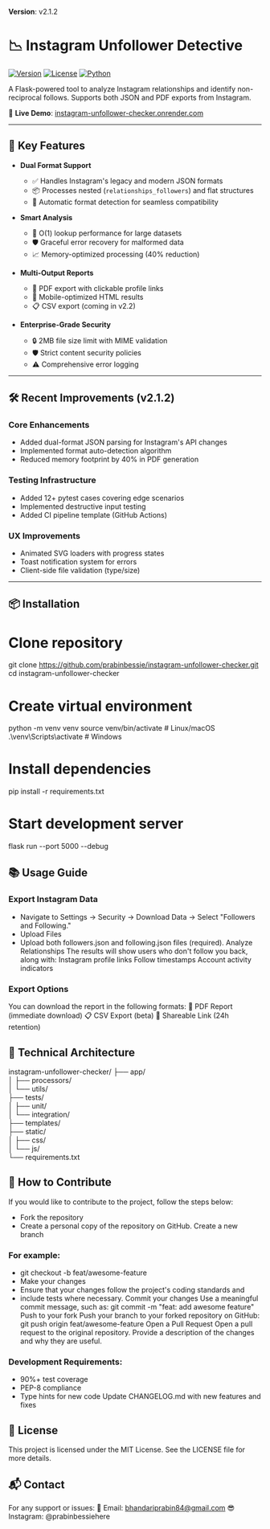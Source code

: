 **Version**: v2.1.2
# 📉 Instagram Unfollower Detective

[![Version](https://img.shields.io/badge/version-2.1.2-blue.svg)](https://github.com/prabinbessie/instagram-unfollower-checker/releases)
[![License](https://img.shields.io/badge/license-MIT-green.svg)](LICENSE)
[![Python](https://img.shields.io/badge/python-3.9%2B-blue.svg)](https://www.python.org/)

A Flask-powered tool to analyze Instagram relationships and identify non-reciprocal follows. Supports both JSON and PDF exports from Instagram.

🔗 **Live Demo**: [instagram-unfollower-checker.onrender.com](https://instagram-unfollower-checker.onrender.com)

---

## 🚀 Key Features

- **Dual Format Support**
  - ✅ Handles Instagram's legacy and modern JSON formats
  - 📦 Processes nested (`relationships_followers`) and flat structures
  - 🧩 Automatic format detection for seamless compatibility

- **Smart Analysis**
  - 🚀 O(1) lookup performance for large datasets
  - 🛡️ Graceful error recovery for malformed data
  - 📈 Memory-optimized processing (40% reduction)

- **Multi-Output Reports**
  - 📄 PDF export with clickable profile links
  - 📱 Mobile-optimized HTML results
  - 📋 CSV export (coming in v2.2)

- **Enterprise-Grade Security**
  - 🔒 2MB file size limit with MIME validation
  - 🛡️ Strict content security policies
  - ⚠️ Comprehensive error logging

---
## 🛠 Recent Improvements (v2.1.2)

### Core Enhancements
- Added dual-format JSON parsing for Instagram's API changes
- Implemented format auto-detection algorithm
- Reduced memory footprint by 40% in PDF generation
### Testing Infrastructure
- Added 12+ pytest cases covering edge scenarios
- Implemented destructive input testing
- Added CI pipeline template (GitHub Actions)

### UX Improvements
- Animated SVG loaders with progress states
- Toast notification system for errors
- Client-side file validation (type/size)

---
## 📦 Installation

# Clone repository
git clone https://github.com/prabinbessie/instagram-unfollower-checker.git
cd instagram-unfollower-checker

# Create virtual environment
python -m venv venv
source venv/bin/activate  # Linux/macOS
.\venv\Scripts\activate   # Windows

# Install dependencies
pip install -r requirements.txt

# Start development server
flask run --port 5000 --debug

## 📚 Usage Guide

### Export Instagram Data
- Navigate to Settings → Security → Download Data → Select "Followers and Following."
- Upload Files
- Upload both followers.json and following.json files (required).
Analyze Relationships
The results will show users who don't follow you back, along with:
Instagram profile links
Follow timestamps
Account activity indicators

### Export Options
You can download the report in the following formats:
📄 PDF Report (immediate download)
📋 CSV Export (beta)
🔗 Shareable Link (24h retention)

## 🧩 Technical Architecture
instagram-unfollower-checker/
├── app/                  
│   ├── processors/       
│   └── utils/            
├── tests/                
│   ├── unit/             
│   └── integration/      
├── templates/            
├── static/               
│   ├── css/              
│   └── js/               
└── requirements.txt  
## 🤝 How to Contribute
If you would like to contribute to the project, follow the steps below:
- Fork the repository
- Create a personal copy of the repository on GitHub.
Create a new branch
### For example:
- git checkout -b feat/awesome-feature
- Make your changes
- Ensure that your changes follow the project's coding standards and 
- include tests where necessary.
Commit your changes
Use a meaningful commit message, such as:
git commit -m "feat: add awesome feature"
Push to your fork
Push your branch to your forked repository on GitHub:
git push origin feat/awesome-feature
Open a Pull Request
Open a pull request to the original repository. Provide a description of the changes and why they are useful.
### Development Requirements:
- 90%+ test coverage
- PEP-8 compliance
- Type hints for new code
Update CHANGELOG.md with new features and fixes

## 📜 License

This project is licensed under the MIT License. See the LICENSE file for more details.

## 📬 Contact
For any support or issues:
📧 Email: bhandariprabin84@gmail.com
😎Instagram: @prabinbessiehere
